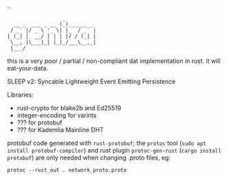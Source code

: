 ..

                      _          
      __ _  ___ _ __ (_)______ _ 
     / _` |/ _ \ '_ \| |_  / _` |
    | (_| |  __/ | | | |/ / (_| |
     \__, |\___|_| |_|_/___\__,_|
     |___/                       

this is a very poor / partial / non-compliant dat implementation in rust.
it will eat-your-data.

SLEEP v2: Syncable Lightweight Event Emitting Persistence

Libraries:
- rust-crypto for blake2b and Ed25519
- integer-encoding for varints
- ??? for protobuf
- ??? for Kademlia Mainline DHT

protobuf code generated with `rust-protobuf`; the `protoc` tool (`sudo apt
install protobuf-compiler`) and rust plugin `protoc-gen-rust` (`cargo install
protobuf`) are only needed when changing .proto files, eg:

    protoc --rust_out . network_proto.proto
